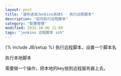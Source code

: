 ```yaml
---
layout: post
title: "道听途说Jenkins系统5 - 执行远程脚本"
description: "如何执行远程脚本"
category: "配置管理"
modified: 2015-10-06 21:09
tags: "jenkins 远程脚本 ssh"
---
```

{% include JB/setup %}
执行远程脚本，设置一个脚本名

执行本地脚本

需要做一个操作，把本地的key放到远程服务器上去。

